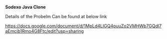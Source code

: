 **Sodexo Java Clone**

Details of the Probelm Can be found at below link

https://docs.google.com/document/d/1MpLd4LIGQ4puuZo2VMHWb7GQdl7aEmcib1Rmo4G8Ftc/edit?usp=sharing
